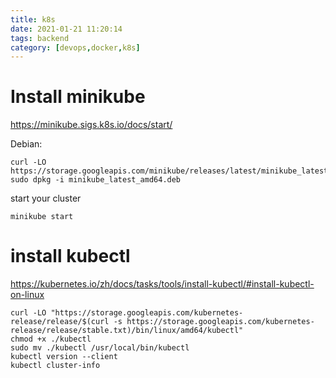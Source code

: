 ```yaml
---
title: k8s
date: 2021-01-21 11:20:14
tags: backend
category: [devops,docker,k8s]
---
```


# Install minikube

https://minikube.sigs.k8s.io/docs/start/


Debian:

```
curl -LO https://storage.googleapis.com/minikube/releases/latest/minikube_latest_amd64.deb
sudo dpkg -i minikube_latest_amd64.deb
```

start your cluster

`minikube start`

# install kubectl

https://kubernetes.io/zh/docs/tasks/tools/install-kubectl/#install-kubectl-on-linux

```
curl -LO "https://storage.googleapis.com/kubernetes-release/release/$(curl -s https://storage.googleapis.com/kubernetes-release/release/stable.txt)/bin/linux/amd64/kubectl"
chmod +x ./kubectl
sudo mv ./kubectl /usr/local/bin/kubectl
kubectl version --client
kubectl cluster-info
```
